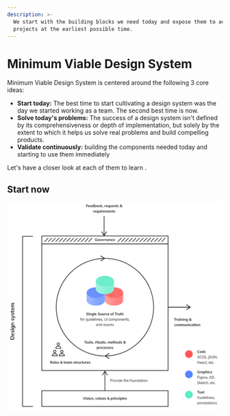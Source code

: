 ```yaml
---
description: >-
  We start with the building blocks we need today and expose them to actual
  projects at the earliest possible time.
---
```


# Minimum Viable Design System

Minimum Viable Design System is centered around the following 3 core ideas:

* **Start today:** The best time to start cultivating a design system was the day we started working as a team. The second best time is now.
* **Solve today's problems:** The success of a design system isn't defined by its comprehensiveness or depth of implementation, but solely by the extent to which it helps us solve real problems and build compelling products.
* **Validate continuously:** building the components needed today and starting to use them immediately 

Let's have a closer look at each of them to learn .

## Start now

![Anatomy of a Design System](../../.gitbook/assets/diagram_design_system_anatomy.png)

